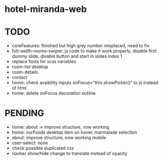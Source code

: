 # hotel-miranda-web

# TODO

- coreFeatures: finished but high grey number misplaced, need to fix
- full-width-rooms-swiper: js code to make it work properly, disable first dummy slide, disable button and start in slides index 1
- replace fonts for scss variables
- room-list desktop
- room-details
- contact
- home: check avaibility inputs onFocus="this.showPicker()" to js instead of html
- home: delete onFocus decoration outline

# PENDING

- home: about -> improve structure, now working
- home: ourFoods desktop item on hover, marmalade selection
- about: improve structure, now working mobile
- user-select: none
- check possible duplicated css
- navbar show/hide change to translate instead of opacity